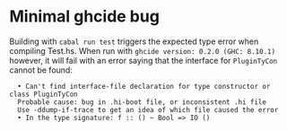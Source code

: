 Minimal ghcide bug
==================

Building with `cabal run test` triggers the expected type error when compiling
Test.hs. When run with `ghcide version: 0.2.0 (GHC: 8.10.1)` however, it will
fail with an error saying that the interface for `PluginTyCon` cannot be found:

```console
  • Can't find interface-file declaration for type constructor or class PluginTyCon
  Probable cause: bug in .hi-boot file, or inconsistent .hi file
  Use -ddump-if-trace to get an idea of which file caused the error
  • In the type signature: f :: () ~ Bool => IO ()
```
